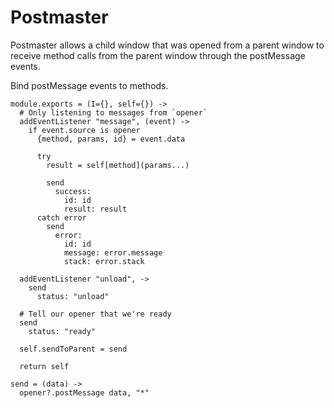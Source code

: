 Postmaster
==========

Postmaster allows a child window that was opened from a parent window to
receive method calls from the parent window through the postMessage events.

Bind postMessage events to methods.

    module.exports = (I={}, self={}) ->
      # Only listening to messages from `opener`
      addEventListener "message", (event) ->
        if event.source is opener
          {method, params, id} = event.data

          try
            result = self[method](params...)

            send
              success:
                id: id
                result: result
          catch error
            send
              error:
                id: id
                message: error.message
                stack: error.stack

      addEventListener "unload", ->
        send
          status: "unload"

      # Tell our opener that we're ready
      send
        status: "ready"

      self.sendToParent = send

      return self

    send = (data) ->
      opener?.postMessage data, "*"
